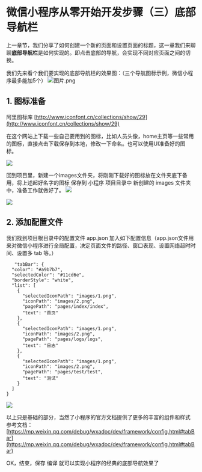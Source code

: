 # 微信小程序从零开始开发步骤（三）底部导航栏
上一章节，我们分享了如何创建一个新的页面和设置页面的标题，这一章我们来聊聊**底部导航栏**是如何实现的。即点击底部的导航，会实现不同对应页面之间的切换。

我们先来看个我们要实现的底部导航栏的效果图：（三个导航图标示例，微信小程序最多能加5个）
![图片.png](https://upload-images.jianshu.io/upload_images/5640239-7c621b395f6a0f12.png?imageMogr2/auto-orient/strip%7CimageView2/2/w/1240)



## 1\. 图标准备

阿里图标库  [http://www.iconfont.cn/collections/show/29](http://www.iconfont.cn/collections/show/29) 

在这个网站上下载一些自己要用到的图标，比如人员头像，home主页等一些常用的图标，直接点击下载保存到本地，修改一下命名。也可以使用UI准备好的图标。

![](https://upload-images.jianshu.io/upload_images/5640239-85d2bd68c96f9036.png?imageMogr2/auto-orient/strip%7CimageView2/2/w/1240)



回到项目里，新建一个images文件夹，将刚刚下载好的图标放在文件夹底下备用，将上述起好名字的图标 保存到 小程序 项目目录中 新创建的 images 文件夹中，准备工作就做好了。
![](https://upload-images.jianshu.io/upload_images/5640239-1c7a2440d125cc53.png?imageMogr2/auto-orient/strip%7CimageView2/2/w/1240)

![](https://upload-images.jianshu.io/upload_images/5640239-413fd426ec70f475.png?imageMogr2/auto-orient/strip%7CimageView2/2/w/1240)


## 2\. 添加配置文件

我们找到项目根目录中的配置文件 app.json 加入如下配置信息（app.json文件用来对微信小程序进行全局配置，决定页面文件的路径、窗口表现、设置网络超时时间、设置多 tab 等。）

       "tabBar": {
      "color": "#a9b7b7",
      "selectedColor": "#11cd6e",
      "borderStyle": "white",
      "list": [
        {
          "selectedIconPath": "images/1.png",
          "iconPath": "images/2.png",
          "pagePath": "pages/index/index",
          "text": "首页"
        },
        {
          "selectedIconPath": "images/1.png",
          "iconPath": "images/2.png",
          "pagePath": "pages/logs/logs",
          "text": "日志"
        },
        {
          "selectedIconPath": "images/1.png",
          "iconPath": "images/2.png",
          "pagePath": "pages/test/test",
          "text": "测试"
        }
      ]
    }

![](https://upload-images.jianshu.io/upload_images/5640239-1a2eb9736c019cce.png?imageMogr2/auto-orient/strip%7CimageView2/2/w/1240)











以上只是基础的部分，当然了小程序的官方文档提供了更多的丰富的组件和样式
参考文档：
[https://mp.weixin.qq.com/debug/wxadoc/dev/framework/config.html#tabBar](https://mp.weixin.qq.com/debug/wxadoc/dev/framework/config.html#tabBar) 

OK，结束，保存 编译  就可以实现小程序的经典的底部导航效果了
